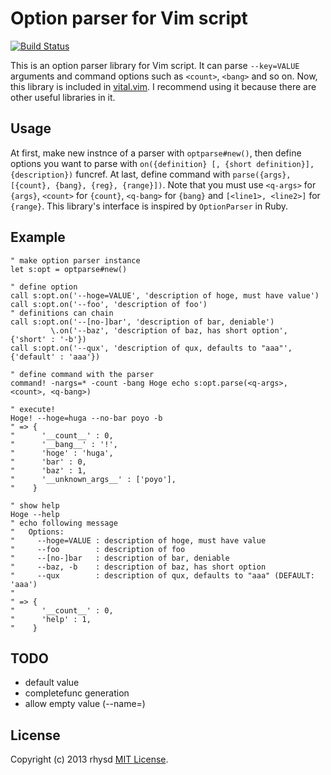 Option parser for Vim script
============================

[![Build Status](https://travis-ci.org/rhysd/vim-optparse.png?branch=master)](https://travis-ci.org/rhysd/vim-optparse)

This is an option parser library for Vim script. It can parse `--key=VALUE` arguments and command options such as `<count>`, `<bang>` and so on.
Now, this library is included in [vital.vim](https://github.com/vim-jp/vital.vim).  I recommend using it because
there are other useful libraries in it.

## Usage

At first, make new instnce of a parser with `optparse#new()`, then define options you want to parse with `on({definition} [, {short definition}], {description})` funcref.  At last, define command with `parse({args}, [{count}, {bang}, {reg}, {range}])`.  Note that you must use `<q-args>` for `{args}`, `<count>` for `{count}`, `<q-bang>` for `{bang}` and `[<line1>, <line2>]` for `{range}`.  This library's interface is inspired by `OptionParser` in Ruby.

## Example

```vim
" make option parser instance
let s:opt = optparse#new()

" define option
call s:opt.on('--hoge=VALUE', 'description of hoge, must have value')
call s:opt.on('--foo', 'description of foo')
" definitions can chain
call s:opt.on('--[no-]bar', 'description of bar, deniable')
         \.on('--baz', 'description of baz, has short option', {'short' : '-b'})
call s:opt.on('--qux', 'description of qux, defaults to "aaa"', {'default' : 'aaa'})

" define command with the parser
command! -nargs=* -count -bang Hoge echo s:opt.parse(<q-args>, <count>, <q-bang>)

" execute!
Hoge! --hoge=huga --no-bar poyo -b
" => {
"      '__count__' : 0,
"      '__bang__' : '!',
"      'hoge' : 'huga',
"      'bar' : 0,
"      'baz' : 1,
"      '__unknown_args__' : ['poyo'],
"    }

" show help
Hoge --help
" echo following message
"   Options:
"     --hoge=VALUE : description of hoge, must have value
"     --foo        : description of foo
"     --[no-]bar   : description of bar, deniable
"     --baz, -b    : description of baz, has short option
"     --qux        : description of qux, defaults to "aaa" (DEFAULT: 'aaa')
"
" => {
"      '__count__' : 0,
"      'help' : 1,
"    }
```

## TODO

- default value
- completefunc generation
- allow empty value (--name=)

## License

Copyright (c) 2013 rhysd [MIT License](http://opensource.org/licenses/MIT).

